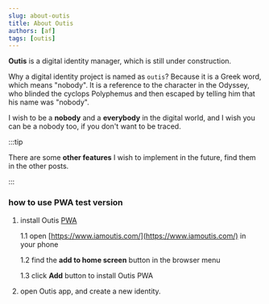 ```yaml
---
slug: about-outis
title: About Outis
authors: [af]
tags: [outis]
---
```


**Outis** is a digital identity manager, which is still under construction.

Why a digital identity project is named as `outis`? Because it is a Greek word, which means "nobody". It is a reference to the character in the Odyssey, who blinded the cyclops Polyphemus and then escaped by telling him that his name was "nobody".

I wish to be a **nobody** and a **everybody** in the digital world, and I wish you can be a nobody too, if you don't want to be traced.

:::tip

There are some **other features** I wish to implement in the future, find them in the other posts.

:::

### how to use PWA test version

1. install Outis [PWA](https://www.iamoutis.com/)

   1.1 open [https://www.iamoutis.com/](https://www.iamoutis.com/) in your phone

   1.2 find the **add to home screen** button in the browser menu

   1.3 click **Add** button to install Outis PWA

2. open Outis app, and create a new identity.
